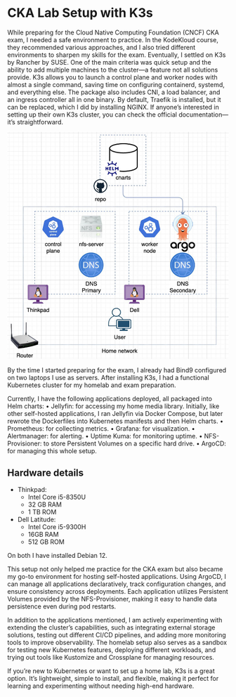 # CKA Lab Setup with K3s
While preparing for the Cloud Native Computing Foundation (CNCF) CKA exam, I needed a safe environment to practice. In the KodeKloud course, they recommended various approaches, and I also tried different environments to sharpen my skills for the exam. Eventually, I settled on K3s by Rancher by SUSE. One of the main criteria was quick setup and the ability to add multiple machines to the cluster—a feature not all solutions provide. K3s allows you to launch a control plane and worker nodes with almost a single command, saving time on configuring containerd, systemd, and everything else. The package also includes CNI, a load balancer, and an ingress controller all in one binary. By default, Traefik is installed, but it can be replaced, which I did by installing NGINX. If anyone’s interested in setting up their own K3s cluster, you can check the official documentation—it’s straightforward.

![k3s_setup](./../_posts/_images/cka-lab.jpeg)

By the time I started preparing for the exam, I already had Bind9 configured on two laptops I use as servers. After installing K3s, I had a functional Kubernetes cluster for my homelab and exam preparation.
  
Currently, I have the following applications deployed, all packaged into Helm charts:
• Jellyfin: for accessing my home media library. Initially, like other self-hosted applications, I ran Jellyfin via Docker Compose, but later rewrote the Dockerfiles into Kubernetes manifests and then Helm charts.
• Prometheus: for collecting metrics.
• Grafana: for visualization.
• Alertmanager: for alerting.
• Uptime Kuma: for monitoring uptime.
• NFS-Provisioner: to store Persistent Volumes on a specific hard drive.
• ArgoCD: for managing this whole setup.

## Hardware details
- Thinkpad:
    - Intel Core i5-8350U
    - 32 GB RAM
    - 1 TB ROM
- Dell Latitude:
    - Intel Core i5-9300H
    - 16GB RAM
    - 512 GB ROM

On both I have installed Debian 12.

This setup not only helped me practice for the CKA exam but also became my go-to environment for hosting self-hosted applications. Using ArgoCD, I can manage all applications declaratively, track configuration changes, and ensure consistency across deployments. Each application utilizes Persistent Volumes provided by the NFS-Provisioner, making it easy to handle data persistence even during pod restarts.

In addition to the applications mentioned, I am actively experimenting with extending the cluster’s capabilities, such as integrating external storage solutions, testing out different CI/CD pipelines, and adding more monitoring tools to improve observability. The homelab setup also serves as a sandbox for testing new Kubernetes features, deploying different workloads, and trying out tools like Kustomize and Crossplane for managing resources.

If you’re new to Kubernetes or want to set up a home lab, K3s is a great option. It’s lightweight, simple to install, and flexible, making it perfect for learning and experimenting without needing high-end hardware.
